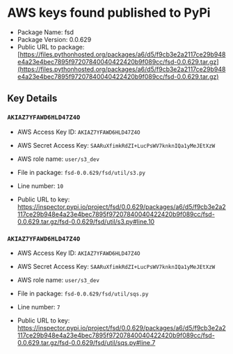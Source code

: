 # AWS keys found published to PyPi

* Package Name: fsd
* Package Version: 0.0.629
* Public URL to package: [https://files.pythonhosted.org/packages/a6/d5/f9cb3e2a2117ce29b948e4a23e4bec7895f97207840040422420b9f089cc/fsd-0.0.629.tar.gz](https://files.pythonhosted.org/packages/a6/d5/f9cb3e2a2117ce29b948e4a23e4bec7895f97207840040422420b9f089cc/fsd-0.0.629.tar.gz)

## Key Details

### `AKIAZ7YFAWD6HLD47Z4O`

* AWS Access Key ID: `AKIAZ7YFAWD6HLD47Z4O`
* AWS Secret Access Key: `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` 
* AWS role name: `user/s3_dev`
* File in package: `fsd-0.0.629/fsd/util/s3.py`
* Line number: `10`

* Public URL to key: https://inspector.pypi.io/project/fsd/0.0.629/packages/a6/d5/f9cb3e2a2117ce29b948e4a23e4bec7895f97207840040422420b9f089cc/fsd-0.0.629.tar.gz/fsd-0.0.629/fsd/util/s3.py#line.10



### `AKIAZ7YFAWD6HLD47Z4O`

* AWS Access Key ID: `AKIAZ7YFAWD6HLD47Z4O`
* AWS Secret Access Key: `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` 
* AWS role name: `user/s3_dev`
* File in package: `fsd-0.0.629/fsd/util/sqs.py`
* Line number: `7`

* Public URL to key: https://inspector.pypi.io/project/fsd/0.0.629/packages/a6/d5/f9cb3e2a2117ce29b948e4a23e4bec7895f97207840040422420b9f089cc/fsd-0.0.629.tar.gz/fsd-0.0.629/fsd/util/sqs.py#line.7


